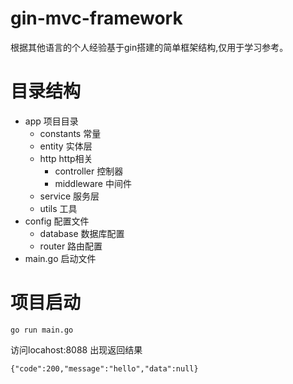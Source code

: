 # gin-mvc-framework
根据其他语言的个人经验基于gin搭建的简单框架结构,仅用于学习参考。

# 目录结构
- app 项目目录
    -   constants 常量
    -   entity 实体层
    -   http http相关
        -   controller 控制器
        -   middleware 中间件
    -   service 服务层
    -   utils 工具
- config 配置文件
    -  database 数据库配置
    -  router 路由配置
- main.go 启动文件

# 项目启动


```
go run main.go
```
访问locahost:8088 出现返回结果

```
{"code":200,"message":"hello","data":null}
```
